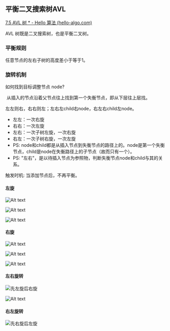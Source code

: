 ## 平衡二叉搜索树AVL

[7.5  AVL 树 * - Hello 算法 (hello-algo.com)](https://www.hello-algo.com/chapter_tree/avl_tree/#1_1)

AVL 树既是二叉搜索树，也是平衡二叉树。

### 平衡规则

任意节点的左右子树的高度差小于等于1。

### 旋转机制

如何找到目标调整节点 node? 

​	从插入的节点沿着父节点往上找到第一个失衡节点，即从下层往上层找。

左左则右，右右则左；左右左child右node，右左右child左node。

- 左左：一次右旋
- 右右：一次左旋
- 左右：一次子树左旋，一次右旋
- 右左：一次子树右旋，一次左旋
- PS: node和child都是从插入节点到失衡节点的路径上的。node是第一个失衡节点，child是node在失衡路径上的子节点（故而只有一个）。
- PS: "左右"，是以待插入节点为参照物，判断失衡节点node和child与其的关系。

触发时机: 当添加节点后，不再平衡。



#### 左旋

![Alt text](https://cdn.jsdelivr.net/gh/sword4869/pic1@main/images202406132311857.png)



![Alt text](https://cdn.jsdelivr.net/gh/sword4869/pic1@main/images202406132311080.png)

![Alt text](https://cdn.jsdelivr.net/gh/sword4869/pic1@main/images202406132311072.png)



#### 右旋

![Alt text](https://cdn.jsdelivr.net/gh/sword4869/pic1@main/images202406132311170.png)

![Alt text](https://cdn.jsdelivr.net/gh/sword4869/pic1@main/images202406132311211.png)

![Alt text](https://cdn.jsdelivr.net/gh/sword4869/pic1@main/images202406132310837.png)



#### 左右旋转

![先左旋后右旋](https://cdn.jsdelivr.net/gh/sword4869/pic1@main/images/202407170903571.png)

![Alt text](https://cdn.jsdelivr.net/gh/sword4869/pic1@main/images202406132311904.png)



#### 右左旋转

![先右旋后左旋](https://cdn.jsdelivr.net/gh/sword4869/pic1@main/images/202407170903481.png)



